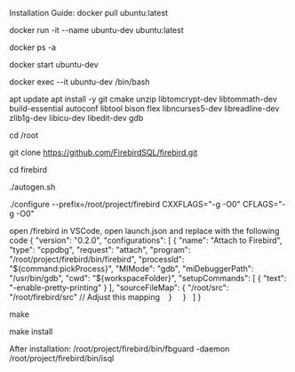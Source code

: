 Installation Guide:
docker pull ubuntu:latest

docker run -it --name ubuntu-dev ubuntu:latest

docker ps -a

docker start ubuntu-dev

docker exec --it ubuntu-dev /bin/bash

apt update
apt install -y git cmake unzip libtomcrypt-dev libtommath-dev build-essential autoconf libtool bison flex libncurses5-dev libreadline-dev zlib1g-dev libicu-dev libedit-dev gdb

cd /root

git clone https://github.com/FirebirdSQL/firebird.git

cd firebird

./autogen.sh

./configure --prefix=/root/project/firebird CXXFLAGS="-g -O0" CFLAGS="-g -O0"

open /firebird in VSCode, open launch.json and replace with the following code 
{
  "version": "0.2.0",
  "configurations": [
    {
      "name": "Attach to Firebird",
      "type": "cppdbg",
      "request": "attach",
      "program": "/root/project/firebird/bin/firebird",
      "processId": "${command:pickProcess}",
      "MIMode": "gdb",
      "miDebuggerPath": "/usr/bin/gdb",
      "cwd": "${workspaceFolder}",
      "setupCommands": [
        { "text": "-enable-pretty-printing" }
      ],
      "sourceFileMap": {
        "/root/src": "/root/firebird/src" // Adjust this mapping
      }
    }
  ]
}

make

make install

After installation:
/root/project/firebird/bin/fbguard -daemon
/root/project/firebird/bin/isql



